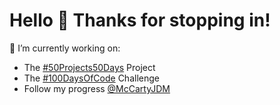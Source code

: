 # Hello 👋 Thanks for stopping in!

🔭 I’m currently working on:
 - The [#50Projects50Days](https://50projects50days.com/) Project
 - The [#100DaysOfCode](https://www.100daysofcode.com/) Challenge
 - Follow my progress [@McCartyJDM](https://twitter.com/McCartyJDM)

<!--
**McCartyJDM/McCartyJDM** is a ✨ _special_ ✨ repository because its `README.md` (this file) appears on your GitHub profile.

Here are some ideas to get you started:

- 🔭 I’m currently working on ...
- 🌱 I’m currently learning ...
- 👯 I’m looking to collaborate on ...
- 🤔 I’m looking for help with ...
- 💬 Ask me about ...
- 📫 How to reach me: ...
- 😄 Pronouns: ...
- ⚡ Fun fact: ...
-->
